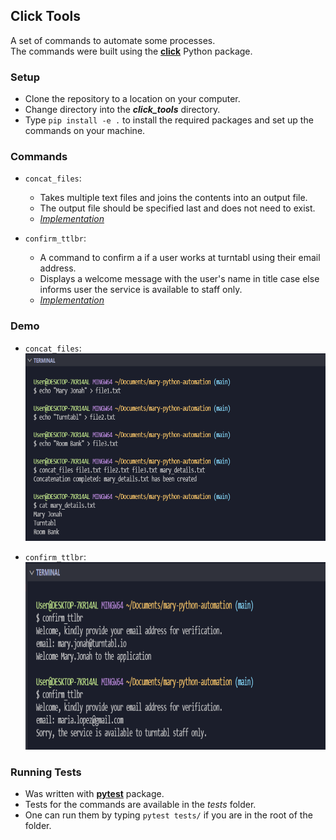 ## Click Tools

A set of commands to automate some processes.  
The commands were built using the **[click](https://click.palletsprojects.com/en/8.0.x/)** Python package.

### Setup

- Clone the repository to a location on your computer.
- Change directory into the **_click_tools_** directory.
- Type `pip install -e .` to install the required packages and set up the commands on your machine.

### Commands

- `concat_files`:

  - Takes multiple text files and joins the contents into an output file.
  - The output file should be specified last and does not need to exist.
  - _[Implementation](https://github.com/maryjonah-turntabl/mary-python-automation/blob/main/click_tools/file_concat.py)_

- `confirm_ttlbr`:

  - A command to confirm a if a user works at turntabl using their email address.
  - Displays a welcome message with the user's name in title case else informs user the service is available to staff only.
  - _[Implementation](https://github.com/maryjonah-turntabl/mary-python-automation/blob/main/click_tools/confirm_ttlbrr.py)_

### Demo

- `concat_files`:  
  <img src="https://github.com/maryjonah-turntabl/Mary-Python-Automation/blob/main/img/concat_file_img.PNG" width="600" height="300">

- `confirm_ttlbr`:  
  <img src="https://github.com/maryjonah-turntabl/Mary-Python-Automation/blob/main/img/confirm_ttlbr.PNG" width="500" height="300">

### Running Tests

- Was written with **[pytest](https://docs.pytest.org/en/6.2.x/contents.html)** package.
- Tests for the commands are available in the _tests_ folder.
- One can run them by typing `pytest tests/` if you are in the root of the folder.
